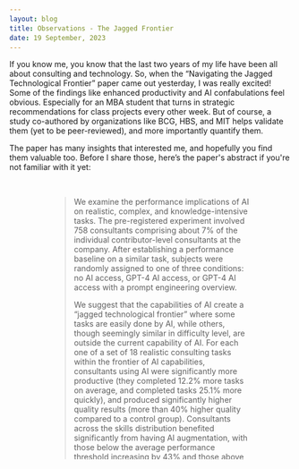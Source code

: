 ```yaml
---
layout: blog
title: Observations - The Jagged Frontier
date: 19 September, 2023
---
```


If you know me, you know that the last two years of my life have been all about consulting and technology. So, when the “Navigating the Jagged Technological Frontier” paper came out yesterday, I was really excited! 
Some of the findings like enhanced productivity and AI confabulations feel obvious. Especially for an MBA student that turns in strategic recommendations for class projects every other week. But of course, a study co-authored by organizations like BCG, HBS, and MIT helps validate them (yet to be peer-reviewed), and more importantly quantify them. 

The paper has many insights that interested me, and hopefully you find them valuable too. Before I share those, here’s the paper's abstract if you're not familiar with it yet:

<object data="jaggedfrontier_images/SSRN-id4573321.pdf" width="70%" height="500" type='application/pdf' class="center-image"/><br>
<!-- <img src="jaggedfrontier_images\SSRN_cover_page.jpg" width="40%" /> -->
<!-- <img src="jaggedfrontier_images\paper_authors.png" width="50%" /> -->

> We examine the performance implications of AI on realistic, complex, and knowledge-intensive tasks. The pre-registered experiment involved 758 consultants comprising about 7% of the individual contributor-level consultants at the company. After establishing a performance baseline on a similar task, subjects were randomly assigned to one of three conditions: no AI access, GPT-4 AI access, or GPT-4 AI access with a prompt engineering overview. 
>
> We suggest that the capabilities of AI create a “jagged technological frontier” where some tasks are easily done by AI, while others, though seemingly similar in difficulty level, are outside the current capability of AI. For each one of a set of 18 realistic consulting tasks within the frontier of AI capabilities, consultants using AI were significantly more productive (they completed 12.2% more tasks on average, and completed tasks 25.1% more quickly), and produced significantly higher quality results (more than 40% higher quality compared to a control group). Consultants across the skills distribution benefited significantly from having AI augmentation, with those below the average performance threshold increasing by 43% and those above increasing by 17% compared to their own scores. For a task selected to be outside the frontier, however, consultants using AI were 19 percentage points less likely to produce correct solutions compared to those without AI. 
>
> Further, our analysis shows the emergence of two distinctive patterns of successful AI use by humans along a spectrum of human AI integration. One set of consultants acted as “Centaurs,” like the mythical half horse/half-human creature, dividing and delegating their solution-creation activities to the AI or to themselves. Another set of consultants acted more like “Cyborgs,” completely integrating their task flow with the AI and continually interacting with the technology.

The paper is availble [here](https://papers.ssrn.com/sol3/papers.cfm?abstract_id=4573321), but if you are looking for a more digestable summary, [here's a blog post](https://www.oneusefulthing.org/p/centaurs-and-cyborgs-on-the-jagged) on it by Ethan Mollick, one of the authors.

# Identifying the frontier
<img src="jaggedfrontier_images\frontier.png" width="60%" class="center-image"/>

While the following categories are not exhaustive, I found it useful to capture which side of the frontier these task types fell according to the study:

| **Inside the Frontier** |
|---|
| o   Creativity |
| o   Analytical Thinking |
| o   Writing Proficiency |
| o   Persuasiveness |


| **Outside the Frontier** |
|---|
| o   Working with cross-modal inputs (such as structured data and qualitative inputs) |
| o   Comparing contrasting pieces of information against each other |

# Retainment
I’m glad that the study examined retainment. Simply put, it reflects how much consultants blindly trust the AI’s output. You might have thought that those who duplicated AI’s responses to a larger extent might get trapped with incorrect answers, but interestingly those who choose to retain AI outputs to a relatively high degree produced significantly better answers on average.
<img src="jaggedfrontier_images\retainment.png" width="70%" class="center-image"/>

# Skill levelling
The biggest shocker.

Not so humble brag – I’ve performed well at most places I've been. Top 0.5-3% in all educational endeavors, good schools, top 5% at work and a significant impact. I used to feel secure that my intellectual capacity will let me positively differentiate myself. But that might not be as true now.

The study demonstrates how LLMs act as a leveler of skills. Apart with the infographic below from the paper, these were two insights that I took away from the numbers:

> 1. ####	Bottom-half of consultants saw twice as much absolute improvement as compared to their peers in the top-half.
>
> 2. ####	Top-half of consultants went from being 28% better than the bottom-half to being just 5% better than the bottom-half.

<img src="jaggedfrontier_images\insidethefrontier-bottom_top_half.png" width="70%" class="center-image"/>
 
# AIs impact on talent development
People will stop delegating work inside the frontier to junior workers, creating long-term training deficits. Navigating the frontier requires expertise, which will need to be built through formal education, on-the-job training, and employee-driven upskilling.

I’m curious to see how employers balance using AI for short-term competitive advantage that eats into long-term sustainability of a talent pipeline.

# Convergence of thought
What LLMs solve for that’s distinct from AI so far is creativity. To me creativity meant a variety of thought. But the study demonstrates that AI’s ‘creativity’ does not fit that definition.

While subjects using AI produce ideas of higher quality, as discussed in the previous sections, there is a marked reduction in the variability of these ideas compared to those not using AI. This suggests that while GPT-4 aids in generating superior content, it might lead to more homogenized outputs. There is a whole appendix section dedicated to this topic of ‘Collective Variation’.

The quality distributions are the most popular, but I the similarity distributions were what surprised me. And something that I’ll keep in mind now when thinking about when/how much to use generative AI.

<img src="jaggedfrontier_images\performance_distribution-inside_frontier.png" width="40%" />
<img src="jaggedfrontier_images\similarity_distribution.png" width="50%" />
  
The paper suggests that companies that want to maximize exploration and innovation as opposed ot consistently high average outputs should maintain a diverse AI ecosystem, possibly multiple LLMs, or increased human-only involvement to counteract homogenization.

In a competitive landscape where many are leveraging AI, outputs generated without AI assistance might stand out and achieve notable success due to their distinctiveness.

# GenAI Literacy
“GPT +Overview” is a recurring term in the paper. You even see it in the above graphs. The ‘overview’ here refers to supplementary prompt engineering training that the group of consultants received. For every test where the humans-with-GPT outperformed the control group, the AI-trained humans-with-GPT outperformed both the groups.
Nothing too surprising here, but a reminder for me to continue incorporating prompt engineering in my own use too. Since last week, I began using custom instruction. I’ll report back on my experience once I have spent more time with it. I am curious to know what training was given to the BCG consultants for this study. 

## Note
The paper refers to some natural language processing techniques like Google’s Universal Sentence Encoder (USE) and Restricted Damerau-Levenshtein distance (RDL). If you’d like to understand what those terms mean, I’d be happy to explain them in simple terms since I used to use them in the products we built at Credit Suisse.

If you really grasp the tables in the paper that list the results of the regression models, let me know. I’d like some clarity on interpreting those :)

<style>
  .center-image {
    display: block;
    margin-left: auto;
    margin-right: auto;
  }
</style>
